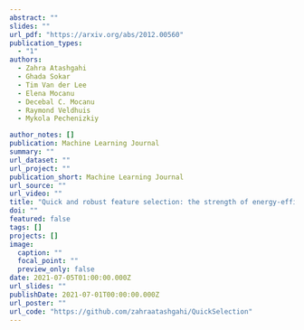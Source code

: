 ```yaml
---
abstract: ""
slides: ""
url_pdf: "https://arxiv.org/abs/2012.00560"
publication_types:
  - "1"
authors:
  - Zahra Atashgahi
  - Ghada Sokar 
  - Tim Van der Lee
  - Elena Mocanu
  - Decebal C. Mocanu
  - Raymond Veldhuis
  - Mykola Pechenizkiy

author_notes: []
publication: Machine Learning Journal
summary: ""
url_dataset: ""
url_project: ""
publication_short: Machine Learning Journal
url_source: ""
url_video: ""
title: "Quick and robust feature selection: the strength of energy-efficient sparse training for autoencoders"
doi: ""
featured: false
tags: []
projects: []
image:
  caption: ""
  focal_point: ""
  preview_only: false
date: 2021-07-05T01:00:00.000Z
url_slides: ""
publishDate: 2021-07-01T00:00:00.000Z
url_poster: ""
url_code: "https://github.com/zahraatashgahi/QuickSelection"
---
```


